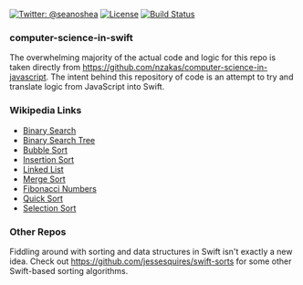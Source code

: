 [![Twitter: @seanoshea](https://img.shields.io/badge/contact-@seanoshea-blue.svg?style=flat)](https://twitter.com/seanoshea)
[![License](http://img.shields.io/badge/license-MIT-green.svg?style=flat)](https://github.com/seanoshea/computer-science-in-swift/blob/master/LICENSE)
[![Build Status](https://img.shields.io/travis/seanoshea/computer-science-in-swift/master.svg?style=flat)](https://travis-ci.org/seanoshea/computer-science-in-swift)

### computer-science-in-swift
The overwhelming majority of the actual code and logic for this repo is taken directly from https://github.com/nzakas/computer-science-in-javascript. The intent behind this repository of code is an attempt to try and translate logic from JavaScript into Swift.

### Wikipedia Links
*  [Binary Search](http://en.wikipedia.org/wiki/Binary_search_algorithm)
*  [Binary Search Tree](http://en.wikipedia.org/wiki/Binary_search_tree)
*  [Bubble Sort](http://en.wikipedia.org/wiki/Bubble_sort)
*  [Insertion Sort](http://en.wikipedia.org/wiki/Insertion_sort)
*  [Linked List](http://en.wikipedia.org/wiki/Linked_list)
*  [Merge Sort](http://en.wikipedia.org/wiki/Merge_sort)
*  [Fibonacci Numbers](http://en.wikipedia.org/wiki/Fibonacci_number)
*  [Quick Sort](http://en.wikipedia.org/wiki/Quicksort)
*  [Selection Sort](http://en.wikipedia.org/wiki/Selection_sort)

### Other Repos
Fiddling around with sorting and data structures in Swift isn't exactly a new idea. Check out https://github.com/jessesquires/swift-sorts for some other Swift-based sorting algorithms.